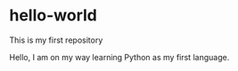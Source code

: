 # hello-world
This is my first repository

Hello, I am on my way learning Python as my first language.
